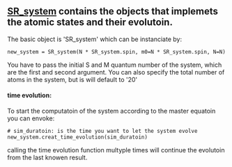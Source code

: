 ## [SR_system](./SR_system.py) contains the objects that implemets the atomic states and their evolutoin.
The basic object is 'SR_system' which can be instanciate by:

    new_system = SR_system(N * SR_system.spin, m0=N * SR_system.spin, N=N)
    
You have to pass the initial S and M quantum number of the system, which are the  first and second argument.
You can also specify the total number of atoms in the system, but  is will default to '20'

#### time evolution:
To start the computatoin of the system according to the master equatoin you can envoke:

    # sim_duratoin: is the time you want to let the system evolve
    new_system.creat_time_evolution(sim_duratoin)
    
calling the time evolution function multyple times will continue the evolutoin from the last knowen result.
